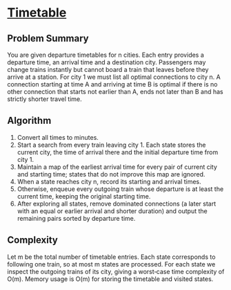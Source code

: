 # [Timetable](https://www.spoj.com/problems/TTABLE)

## Problem Summary
You are given departure timetables for n cities. Each entry provides a
departure time, an arrival time and a destination city. Passengers may
change trains instantly but cannot board a train that leaves before they
arrive at a station. For city 1 we must list all optimal connections to
city n. A connection starting at time A and arriving at time B is optimal
if there is no other connection that starts not earlier than A, ends not
later than B and has strictly shorter travel time.

## Algorithm
1. Convert all times to minutes.
2. Start a search from every train leaving city 1. Each state stores the
   current city, the time of arrival there and the initial departure time
   from city 1.
3. Maintain a map of the earliest arrival time for every pair of current
   city and starting time; states that do not improve this map are ignored.
4. When a state reaches city n, record its starting and arrival times.
5. Otherwise, enqueue every outgoing train whose departure is at least the
   current time, keeping the original starting time.
6. After exploring all states, remove dominated connections (a later start
   with an equal or earlier arrival and shorter duration) and output the
   remaining pairs sorted by departure time.

## Complexity
Let m be the total number of timetable entries. Each state corresponds to
following one train, so at most m states are processed. For each state we
inspect the outgoing trains of its city, giving a worst‑case time
complexity of O(m). Memory usage is O(m) for storing the timetable and
visited states.
